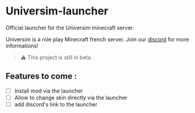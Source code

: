# Universim-launcher
Official launcher for the Universim minecraft server.

Universim is a role play Minecraft french server. Join our [discord](https://discord.gg/JCuBmFwNN8) for more informations!

> :warning: This project is still in beta.

## Features to come :

- [ ] Install mod via the launcher
- [ ] Allow to change skin directly via the launcher
- [ ] add discord's link to the launcher